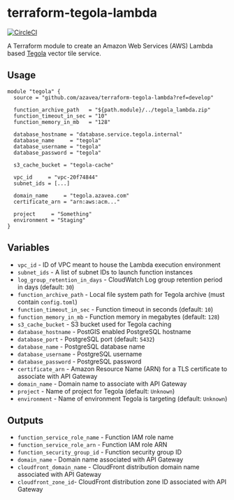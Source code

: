 # terraform-tegola-lambda

[![CircleCI](https://circleci.com/gh/azavea/terraform-tegola-lambda.svg?style=svg)](https://circleci.com/gh/azavea/terraform-tegola-lambda)

A Terraform module to create an Amazon Web Services (AWS) Lambda based [Tegola](https://tegola.io/) vector tile service.

## Usage

```hcl
module "tegola" {
  source = "github.com/azavea/terraform-tegola-lambda?ref=develop"

  function_archive_path   = "${path.module}/../tegola_lambda.zip"
  function_timeout_in_sec = "10"
  function_memory_in_mb   = "128"

  database_hostname = "database.service.tegola.internal"
  database_name     = "tegola"
  database_username = "tegola"
  database_password = "tegola"

  s3_cache_bucket = "tegola-cache"

  vpc_id     = "vpc-20f74844"
  subnet_ids = [...]

  domain_name     = "tegola.azavea.com"
  certificate_arn = "arn:aws:acm..."

  project     = "Something"
  environment = "Staging"
}
```

## Variables

- `vpc_id` - ID of VPC meant to house the Lambda execution environment
- `subnet_ids` - A list of subnet IDs to launch function instances
- `log_group_retention_in_days` - CloudWatch Log group retention period in days (default: `30`)
- `function_archive_path` - Local file system path for Tegola archive (must contain `config.toml`)
- `function_timeout_in_sec` - Function timeout in seconds (default: `10`)
- `function_memory_in_mb` - Function memory in megabytes (default: `128`)
- `s3_cache_bucket` - S3 bucket used for Tegola caching
- `database_hostname` - PostGIS enabled PostgreSQL hostname
- `database_port` - PostgreSQL port (default: `5432`)
- `database_name` - PostgreSQL database name
- `database_username` - PostgreSQL username
- `database_password` - PostgreSQL password
- `certificate_arn` - Amazon Resource Name (ARN) for a TLS certificate to associate with API Gateway
- `domain_name` - Domain name to associate with API Gateway
- `project` - Name of project for Tegola (default: `Unknown`)
- `environment` - Name of environment Tegola is targeting (default: `Unknown`)

## Outputs

- `function_service_role_name` - Function IAM role name
- `function_service_role_arn` - Function IAM role ARN
- `function_security_group_id` - Function security group ID
- `domain_name` - Domain name associated with API Gateway
- `cloudfront_domain_name` - CloudFront distribution domain name associated with API Gateway
- `cloudfront_zone_id`- CloudFront distribution zone ID associated with API Gateway
